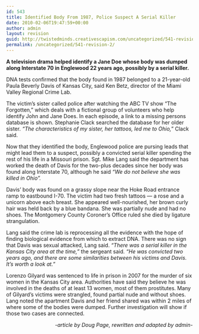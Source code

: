 ```yaml
---
id: 543
title: Identified Body From 1987, Police Suspect A Serial Killer
date: 2010-02-06T19:47:59+00:00
author: admin
layout: revision
guid: http://twistedminds.creativescapism.com/uncategorized/541-revision-2/
permalink: /uncategorized/541-revision-2/
---
```

<p class="dropcap-first">
  <strong>A television drama helped identify a Jane Doe whose body was dumped along Interstate 70 in Englewood 22 years ago, possibly by a serial killer. </strong>
</p>

DNA tests confirmed that the body found in 1987 belonged to a 21-year-old Paula Beverly Davis of Kansas City, said Ken Betz, director of the Miami Valley Regional Crime Lab.

The victim’s sister called police after watching the ABC TV show &#8220;The Forgotten,&#8221; which deals with a fictional group of volunteers who help identify John and Jane Does. In each episode, a link to a missing persons database is shown. Stephanie Clack searched the database for her older sister. _&#8220;The characteristics of my sister, her tattoos, led me to Ohio,_&#8221; Clack said.

Now that they identified the body, Englewood police are pursing leads that might lead them to a suspect, possibly a convicted serial killer spending the rest of his life in a Missouri prison. Sgt. Mike Lang said the department has worked the death of Davis for the two-plus decades since her body was found along Interstate 70, although he said _&#8220;We do not believe she was killed in Ohio&#8221;._ 

Davis’ body was found on a grassy slope near the Hoke Road entrance ramp to eastbound I-70. The victim had two fresh tattoos — a rose and a unicorn above each breast. She appeared well-nourished, her brown curly hair was held back by a blue bandana. She was partially nude and had no shoes. The Montgomery County Coroner’s Office ruled she died by ligature strangulation.

Lang said the crime lab is reprocessing all the evidence with the hope of finding biological evidence from which to extract DNA. There was no sign that Davis was sexual attacked, Lang said. _&#8220;There was a serial killer in the Kansas City area at the time,&#8221;_ the sergeant said. _&#8220;He was convicted two years ago, and there are some similarities between his victims and Davis. It’s worth a look at.&#8221;_

Lorenzo Gilyard was sentenced to life in prison in 2007 for the murder of six women in the Kansas City area. Authorities have said they believe he was involved in the deaths of at least 13 women, most of them prostitutes. Many of Gilyard’s victims were strangled, found partial nude and without shoes. Lang noted the apartment Davis and her friend shared was within 2 miles of where some of the bodies were dumped. Further investigation will show if those two cases are connected.

<p style="text-align: right;">
  <em>-article by Doug Page, rewritten and adapted by admin-</em>
</p>